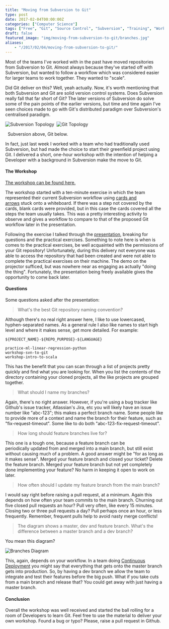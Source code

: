 ```yaml
---
title: "Moving from Subversion to Git"
type: post
date: 2017-02-04T00:00:00Z
categories: ["Computer Science"] 
tags: ["Free", "Git", "Source Control", "Subversion", "Training", "Workshop"] 
draft: false
featured_image: "img/moving-from-subversion-to-git/branches.jpg"
aliases:
    - "/2017/02/04/moving-from-subversion-to-git/"
---
```


Most of the teams I've worked with in the past have moved repositories from Subversion to Git. Almost always because 
they've started off with Subversion, but wanted to follow a workflow which was considered easier for larger teams to 
work together. They wanted to "scale".

Did Git deliver on this? Well, yeah actually. Now, it's worth mentioning that both Subversion and Git are solid version 
control systems. Does Subversion really fall that far short of Git? The later versions of Subversion do solve some of 
the pain points of the earlier versions, but time and time again I've seen choices made to go with Git's distributed 
paradigm over Subversion's centralised paradigm.

![Subversion Topology](/img/moving-from-subversion-to-git/subversiontopology.jpg) 
![Git Topology](/img/moving-from-subversion-to-git/gittopology.jpg) 

 
Subversion above, Git below.

In fact, just last week I worked with a team who had traditionally used Subversion, but had made the choice to start 
their greenfield project using Git. I delivered a short, one-hour workshop with the intention of helping a Developer 
with a background in Subversion make the move to Git.


#### The Workshop
[The workshop can be found here.](https://github.com/adbourne/workshop-svn-to-git)

The workshop started with a ten-minute exercise in which the team represented their current Subversion workflow 
using [cards and arrows](https://github.com/adbourne/workshop-svn-to-git/tree/master/exercises/1_connection) stuck onto 
a whiteboard. If there was a step not covered by the cards, blank cards were provided, but in this case the cards 
covered all the steps the team usually takes. This was a pretty interesting activity to observe and gives a workflow to 
compare to that of the proposed Git workflow later in the presentation.

Following the exercise I talked through the 
[presentation](https://github.com/adbourne/workshop-svn-to-git/tree/master/presentation), breaking for questions and the 
practical exercises. Something to note here is when is comes to the practical exercises, be well acquainted with the 
permissions of your Git repository! Unfortunately, during this delivery not everyone was able to access the repository 
that had been created and were not able to complete the practical exercises on their machine. The demo on the projector 
sufficed, but was nowhere near as engaging as actually "doing the thing". Fortunately, the presentation being freely 
available gives the opportunity to come back later.


#### Questions
Some questions asked after the presentation:

> What's the best Git repository naming convention?

Although there's no real right answer here, I like to use lowercased, hyphen-separated names. As a general rule I also 
like names to start high level and where it makes sense, get more detailed. For example:

```
${PROJECT_NAME}-${REPO_PURPOSE}-${LANGUAGE}

practice-ml-linear-regression-python
workshop-svn-to-git
workshop-intro-to-scala
```

This has the benefit that you can scan through a list of projects pretty quickly and find what you are looking for. 
When you list the contents of the directory containing your cloned projects, all the like projects are grouped together.

> What should I name my branches?

Again, there's no right answer. However, if you're using a bug tracker like Github's issue tracker, Atlassian's Jira, 
etc you will likely have an issue number like "abc-123"; this makes a perfect branch name. Some people like to provide 
more of a context and name the branch for their feature, such as "fix-request-timeout". Some like to do both 
"abc-123-fix-request-timeout".

> How long should feature branches live for?

This one is a tough one, because a feature branch can be periodically updated from and merged into a main branch, but 
still exist without causing much of a problem. A good answer might be "for as long as it makes sense". Merged your 
feature branch and closed your ticket? Delete the feature branch. Merged your feature branch but not yet completely 
done implementing your feature? No harm in keeping it open to work on later.

> How often should I update my feature branch from the main branch?

I would say right before raising a pull request, at a minimum. Again this depends on how often your team commits to the 
main branch. Churning out five closed pull requests an hour? Pull very often, like every 15 minutes. Closing two or 
three pull requests a day? Pull perhaps once an hour, or less frequently. Remember, frequent pulls help to avoid nasty 
merge conflicts!

> The diagram shows a master, dev and feature branch. What's the difference between a master branch and a dev branch?

You mean this diagram?

![Branches Diagram](img/moving-from-subversion-to-git/branches.jpg)

This, again, depends on your workflow. In a team doing 
[Continuous Deployment](https://martinfowler.com/bliki/ContinuousDelivery.html) you might say that everything that gets 
onto the master branch gets into production. So, by having a dev branch we allow the team to integrate and test their 
features before the big push. What if you take cuts from a main branch and release that? You could get away with just 
having a master branch.


#### Conclusion
Overall the workshop was well received and started the ball rolling for a room of Developers to learn Git. Feel free to 
use the material to deliver your own workshop. Found a bug or typo? Please, raise a pull request in Github. 
